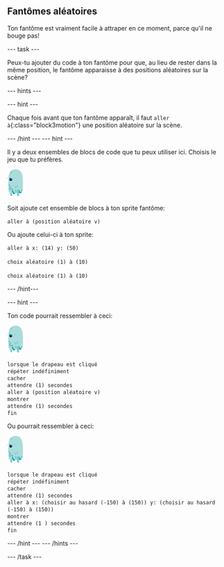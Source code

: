 ## Fantômes aléatoires

Ton fantôme est vraiment facile à attraper en ce moment, parce qu'il ne bouge pas!

--- task ---

Peux-tu ajouter du code à ton fantôme pour que, au lieu de rester dans la même position, le fantôme apparaisse à des positions aléatoires sur la scène?

--- hints ---


--- hint ---

Chaque fois avant que ton fantôme apparaît, il faut `aller à`{:class="block3motion"} une position aléatoire sur la scène.

--- /hint --- --- hint ---

Il y a deux ensembles de blocs de code que tu peux utiliser ici. Choisis le jeu que tu préfères.

![sprite-fantôme](images/ghost-sprite.png)

Soit ajoute cet ensemble de blocs à ton sprite fantôme:

```blocks3
aller à (position aléatoire v)
```

Ou ajoute celui-ci à ton sprite:

```blocks3
aller à x: (14) y: (50)

choix aléatoire (1) à (10)

choix aléatoire (1) à (10)
```

--- /hint---

--- hint ---

Ton code pourrait ressembler à ceci:

![sprite-fantôme](images/ghost-sprite.png)

```blocks3
lorsque le drapeau est cliqué
répéter indéfiniment
cacher
attendre (1) secondes
aller à (position aléatoire v)
montrer
attendre (1) secondes
fin
```

Ou pourrait ressembler à ceci:

![sprite-fantôme](images/ghost-sprite.png)

```blocks3
lorsque le drapeau est cliqué
répéter indéfiniment
cacher
attendre (1) secondes
aller à x: (choisir au hasard (-150) à (150)) y: (choisir au hasard (-150) à (150))
montrer
attendre (1 ) secondes
fin
```

--- /hint --- --- /hints ---

--- /task ---